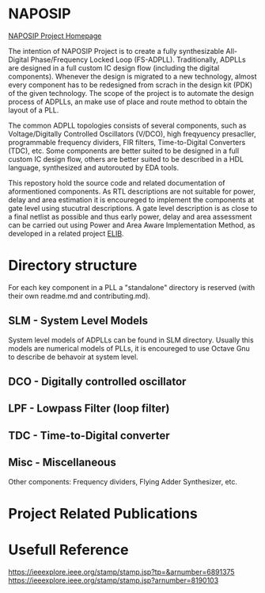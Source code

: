 # NAPOSIP
[NAPOSIP Project Homepage](http://naposip.utcluj.ro "NAPOSIP's Homepage")

The intention of NAPOSIP Project is to create a fully synthesizable All-Digital Phase/Frequency Locked Loop (FS-ADPLL). 
Traditionally, ADPLLs are designed in a full custom IC design flow (including the digital components). Whenever the design 
is migrated to a new technology, almost every component has to be redesigned from scrach in the design kit (PDK) of the 
given technology. The scope of the project is to automate the design process of ADPLLs, an make use of place and route
method to obtain the layout of a PLL.

The common ADPLL topologies consists of several components, such as Voltage/Digitally Controlled Oscillators (V/DCO), 
high freqyuency presacller, programmable frequency dividers, FIR filters, Time-to-Digital Converters (TDC), etc.
Some components are better suited to be designed in a full custom IC design flow, others are better suited to be described 
in a HDL language, synthesized and autorouted by EDA tools.

This repostory hold the source code and related documentation of aformentioned components. As RTL descriptions are not suitable
for power, delay and area estimation it is encoureged to implement the components at gate level using stucutral descriptions. 
A gate level description is as close to a final netlist as possible and thus early power, delay and area assessment can be carried
out using Power and Area Aware Implementation Method, as developed in a related project [ELIB](https://github.com/botondkirei/ELib).

# Directory structure

For each key component in a PLL a "standalone" directory is reserved (with their own readme.md and contributing.md). 

## SLM - System Level Models

System level models of ADPLLs can be found in SLM directory. Usually this models are numerical models of PLLs, it is encoureged
to use Octave Gnu to describe de behavoir at system level. 

## DCO - Digitally controlled oscillator

## LPF - Lowpass Filter (loop filter)

## TDC - Time-to-Digital converter

## Misc - Miscellaneous

Other components: Frequency dividers, Flying Adder Synthesizer, etc.

# Project Related Publications

# Usefull Reference
https://ieeexplore.ieee.org/stamp/stamp.jsp?tp=&arnumber=6891375
https://ieeexplore.ieee.org/stamp/stamp.jsp?arnumber=8190103
